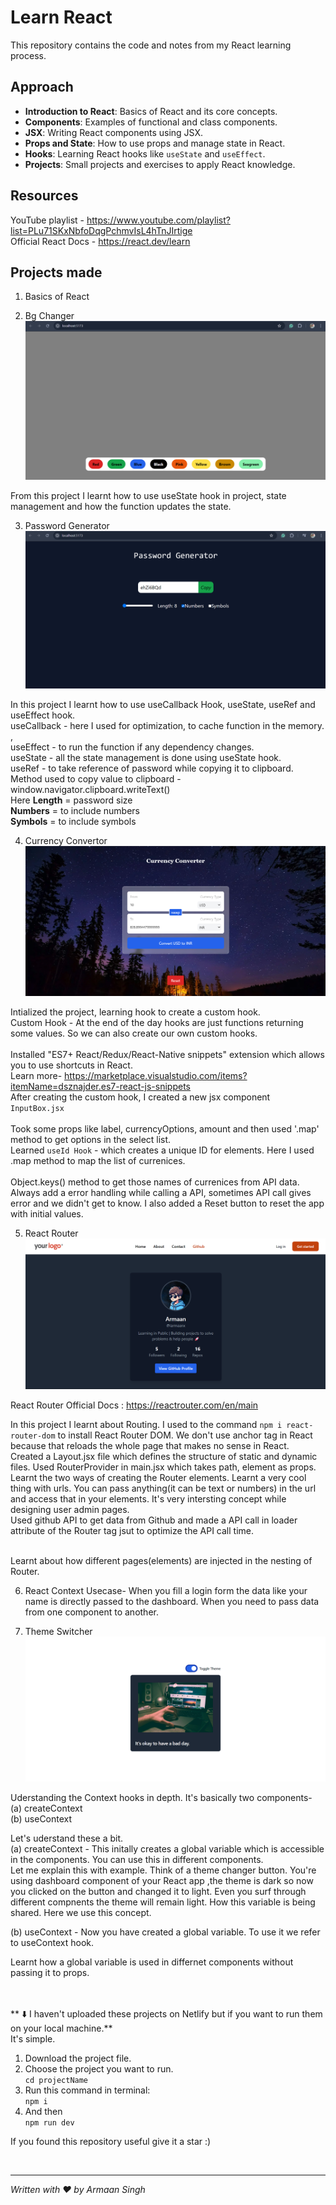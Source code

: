 # Learn React

This repository contains the code and notes from my React learning process.

## Approach

- **Introduction to React**: Basics of React and its core concepts.
- **Components**: Examples of functional and class components.
- **JSX**: Writing React components using JSX.
- **Props and State**: How to use props and manage state in React.
- **Hooks**: Learning React hooks like `useState` and `useEffect`.
- **Projects**: Small projects and exercises to apply React knowledge.

## Resources

YouTube playlist - <https://www.youtube.com/playlist?list=PLu71SKxNbfoDqgPchmvIsL4hTnJIrtige> <br>
Official React Docs - https://react.dev/learn

## Projects made

1. Basics of React


2. Bg Changer
![Background Changer](./images/bgChanger.png "Background Changer")

From this project I learnt how to use useState hook in project, state management and how the function updates the state.


3. Password Generator
![Password Generator](./images/passwordGenerator.png "Password Generator")

In this project I learnt how to use useCallback Hook, useState, useRef and useEffect hook. <br>
useCallback - here I used for optimization, to cache function in the memory. ,<br>
useEffect - to run the function if any dependency changes. <br>
useState - all the state management is done using useState hook.  <br>
useRef - to take reference of password while copying it to clipboard.  <br>
Method used to copy value to clipboard - window.navigator.clipboard.writeText() <br>
Here **Length** = password size <br>
**Numbers** = to include numbers <br>
**Symbols** = to include symbols <br>


4. Currency Convertor
![Currency Convertor](./images/currencyConverter.png "Currency Convertor")

Intialized the project, learning hook to create a custom hook. <br>
Custom Hook - At the end of the day hooks are just functions returning some values. So we can also create our own custom hooks. <br> <br>
Installed "ES7+ React/Redux/React-Native snippets" extension which allows you to use shortcuts in React. <br> 
Learn more- https://marketplace.visualstudio.com/items?itemName=dsznajder.es7-react-js-snippets <br>
After creating the custom hook, I created a new jsx component `InputBox.jsx` <br> <br>
Took some props like label, currencyOptions, amount and then used '.map' method to get options in the select list. <br>
Learned `useId Hook` - which creates a unique ID for elements.
Here I used .map method to map the list of currenices. <br><br>
Object.keys() method to get those names of currenices from API data. 
Always add a error handling while calling a API, sometimes API call gives error and we didn't get to know.
I also added a Reset button to reset the app with initial values.

5. React Router
![React Router](./images/reactRouter.png "React Router")

React Router Official Docs : https://reactrouter.com/en/main

In this project I learnt about Routing. I used to the command `npm i react-router-dom` to install React Router DOM. We don't use anchor tag in React because that reloads the whole page that makes no sense in React. <br>
Created a Layout.jsx file which defines the structure of static and dynamic files. 
Used RouterProvider in main.jsx which takes path, element as props.
Learnt the two ways of creating the Router elements. 
Learnt a very cool thing with urls. You can pass anything(it can be text or numbers) in the url and access that in your elements. It's very intersting concept while designing user admin pages.
<br>
Used github API to get data from Github and made a API call in loader attribute of the Router tag jsut to optimize the API call time. 


<br>
Learnt about how different pages(elements) are injected in the nesting of Router.


6. React Context
Usecase- When you fill a login form the data like your name is directly passed to the dashboard.
When you need to pass data from one component to another.

7. Theme Switcher
![Theme Switcher](./images/themeSwitch.png "Theme Switcher")

Uderstanding the Context hooks in depth. It's basically two components- <br>
(a) createContext <br>
(b) useContext <br>



Let's uderstand these a bit. <br>
(a) createContext - This initally creates a global variable which is accessible in the components. You can use this in different components. <br>
Let me explain this with example. Think of a theme changer button. You're using dashboard component of your React app ,the theme is dark so now you clicked on the button and changed it to light. Even you surf through different compnents the theme will remain light. How this variable is being shared. Here we use this concept.

(b) useContext - Now you have created a global variable. To use it we refer to useContext hook. <br>

Learnt how a global variable is used in differnet components without passing it to props.
















<br>
<br>
** ⬇️ I haven't uploaded these projects on Netlify but if you want to run them on your local machine.** <br>
It's simple. <br>

1. Download the project file.
2. Choose the project you want to run. <br>
`cd projectName`
3. Run this command in terminal: <br>
`npm i` <br>
4. And then <br>
`npm run dev`

If you found this repository useful give it a star :)

<br>

---

_Written with ❤️ by Armaan Singh_
